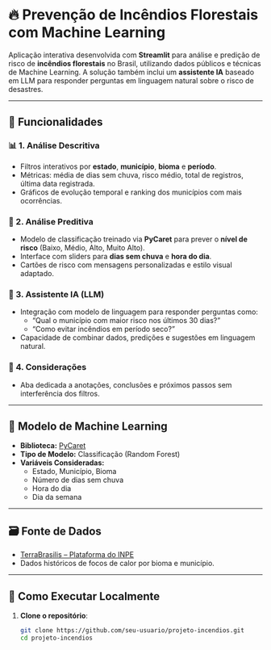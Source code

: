 # 🔥 Prevenção de Incêndios Florestais com Machine Learning

Aplicação interativa desenvolvida com **Streamlit** para análise e predição de risco de **incêndios florestais** no Brasil, utilizando dados públicos e técnicas de Machine Learning. A solução também inclui um **assistente IA** baseado em LLM para responder perguntas em linguagem natural sobre o risco de desastres.

---

## 📌 Funcionalidades

### 📊 1. Análise Descritiva
- Filtros interativos por **estado**, **município**, **bioma** e **período**.
- Métricas: média de dias sem chuva, risco médio, total de registros, última data registrada.
- Gráficos de evolução temporal e ranking dos municípios com mais ocorrências.

### 🔮 2. Análise Preditiva
- Modelo de classificação treinado via **PyCaret** para prever o **nível de risco** (Baixo, Médio, Alto, Muito Alto).
- Interface com sliders para **dias sem chuva** e **hora do dia**.
- Cartões de risco com mensagens personalizadas e estilo visual adaptado.

### 🤖 3. Assistente IA (LLM)
- Integração com modelo de linguagem para responder perguntas como:
  - “Qual o município com maior risco nos últimos 30 dias?”
  - “Como evitar incêndios em período seco?”
- Capacidade de combinar dados, predições e sugestões em linguagem natural.

### 📝 4. Considerações
- Aba dedicada a anotações, conclusões e próximos passos sem interferência dos filtros.

---

## 🧠 Modelo de Machine Learning

- **Biblioteca:** [PyCaret](https://pycaret.gitbook.io/docs/)
- **Tipo de Modelo:** Classificação (Random Forest)
- **Variáveis Consideradas:**
  - Estado, Município, Bioma
  - Número de dias sem chuva
  - Hora do dia
  - Dia da semana

---

## 🗃️ Fonte de Dados

- [TerraBrasilis – Plataforma do INPE](https://terrabrasilis.dpi.inpe.br)
- Dados históricos de focos de calor por bioma e município.

---

## 🚀 Como Executar Localmente

1. **Clone o repositório**:
   ```bash
   git clone https://github.com/seu-usuario/projeto-incendios.git
   cd projeto-incendios
